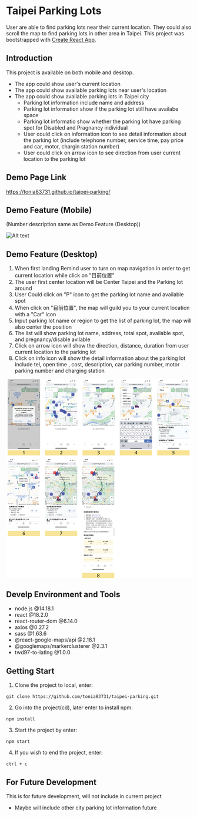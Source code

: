 # Taipei Parking Lots

User are able to find parking lots near their current location. They could also scroll the map to find parking lots in other area in Taipei.
This project was bootstrapped with [Create React App](https://github.com/facebook/create-react-app).

## Introduction

This project is available on both mobile and desktop.

* The app could show user's current location
* The app could show available parking lots near user's location
* The app could show available parking lots in Taipei city
  * Parking lot information include name and address
  * Parking lot information show if the parking lot still have availabe space
  * Parking lot informatio show whether the parking lot have parking spot for Disabled and Pragnancy individual
  * User could click on information icon to see detail information about the parking lot (include telephone number, service time, pay price and car, motor, chargin station number)
  * User could click on arrow icon to see direction from user current location to the parking lot

## Demo Page Link

https://tonia83731.github.io/taipei-parking/

## Demo Feature (Mobile)
(Number description same as Demo Feature (Desktop))

![Alt text](src/MarkDown/UI_look-01.png)

## Demo Feature (Desktop)

1. When first landing Remind user to turn on map navigation in order to get current location while click on "目前位置"
2. The user first center location will be Center Taipei and the Parking lot around
3. User Could click on "P" icon to get the parking lot name and available spot
4. When click on "目前位置", the map will guild you to your current location with a "Car" icon
5. Input parking lot name or region to get the list of parking lot, the map will also center the position
6. The list will show parking lot name, address, total spot, available spot, and pregnancy/disable avilable
7. Click on arrow icon will show the direction, distance, duration from user current location to the parking lot
8. Click on info icon will show the detail information about the parking lot include tel, open time , cost, description, car parking number, motor parking number and charging station

![Alt text](src/MarkDown/UI_look-02.png)

## Develp Environment and Tools

* node.js @14.18.1
* react @18.2.0
* react-router-dom @6.14.0
* axios @0.27.2
* sass @1.63.6
* @react-google-maps/api @2.18.1
* @googlemaps/markerclusterer @2.3.1
* twd97-to-latlng @1.0.0

## Getting Start

1. Clone the project to local, enter:

```
git clone https://github.com/tonia83731/taipei-parking.git
```

2. Go into the project(cd), later enter to install npm:

```
npm install
```

3. Start the project by enter:

```
npm start
```

4. If you wish to end the project, enter:

```
ctrl + c
```

## For Future Development

This is for future development, will not include in current project

* Maybe will include other city parking lot information future

